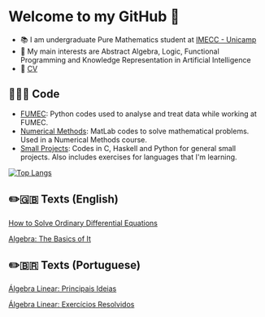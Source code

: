 # Welcome to my GitHub 👋

- 📚 I am undergraduate Pure Mathematics student at [IMECC - Unicamp](https://www.ime.unicamp.br/)
- 🔎 My main interests are Abstract Algebra, Logic, Functional Programming and Knowledge Representation in Artificial Intelligence
- 📃 [CV](https://raw.githubusercontent.com/adairneto/adairneto.github.io/main/CV.pdf)

## 👨🏻‍💻 Code

- [FUMEC](https://github.com/adairneto/FUMEC): Python codes used to analyse and treat data while working at FUMEC.
- [Numerical Methods](https://github.com/adairneto/Numerical-Analysis): MatLab codes to solve mathematical problems. Used in a Numerical Methods course.
- [Small Projects](https://github.com/adairneto/Small-Projects): Codes in C, Haskell and Python for general small projects. Also includes exercises for languages that I'm learning.

[![Top Langs](https://github-readme-stats.vercel.app/api/top-langs/?username=adairneto)](https://github.com/adairneto/github-readme-stats)

## ✏️🇬🇧 Texts (English)

[How to Solve Ordinary Differential Equations](https://raw.githubusercontent.com/adairneto/adairneto.github.io/main/_posts/HTSODE.pdf)

[Algebra: The Basics of It](https://github.com/adairneto/Algebra/raw/main/algebra.pdf)

## ✏️🇧🇷 Texts (Portuguese)

[Álgebra Linear: Principais Ideias](https://github.com/adairneto/Algebra-Linear/raw/main/algelin-resumo.pdf)

[Álgebra Linear: Exercícios Resolvidos](https://github.com/adairneto/Algebra-Linear/tree/main/Exerc%C3%ADcios%20Resolvidos)
